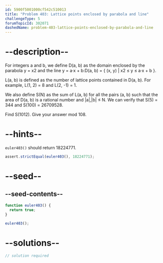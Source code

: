 ```yaml
---
id: 5900f5001000cf542c510013
title: "Problem 403: Lattice points enclosed by parabola and line"
challengeType: 5
forumTopicId: 302071
dashedName: problem-403-lattice-points-enclosed-by-parabola-and-line
---
```


# --description--

For integers a and b, we define D(a, b) as the domain enclosed by the parabola y = x2 and the line y = a·x + b:D(a, b) = { (x, y) | x2 ≤ y ≤ a·x + b }.

L(a, b) is defined as the number of lattice points contained in D(a, b). For example, L(1, 2) = 8 and L(2, -1) = 1.

We also define S(N) as the sum of L(a, b) for all the pairs (a, b) such that the area of D(a, b) is a rational number and |a|,|b| ≤ N. We can verify that S(5) = 344 and S(100) = 26709528.

Find S(1012). Give your answer mod 108.

# --hints--

`euler403()` should return 18224771.

```js
assert.strictEqual(euler403(), 18224771);
```

# --seed--

## --seed-contents--

```js
function euler403() {
  return true;
}

euler403();
```

# --solutions--

```js
// solution required
```
